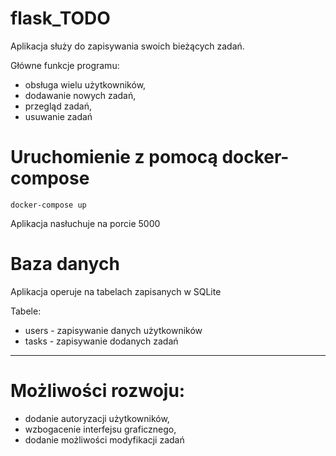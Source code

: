 # flask_TODO

Aplikacja służy do zapisywania swoich bieżących zadań.

Główne funkcje programu:
- obsługa wielu użytkowników,
- dodawanie nowych zadań,
- przegląd zadań,
- usuwanie zadań


# Uruchomienie z pomocą docker-compose
```
docker-compose up
```
Aplikacja nasłuchuje na porcie 5000

# Baza danych

Aplikacja operuje na tabelach zapisanych w SQLite

Tabele:
- users - zapisywanie danych użytkowników
- tasks - zapisywanie dodanych zadań

***
# Możliwości rozwoju:
- dodanie autoryzacji użytkowników,
- wzbogacenie interfejsu graficznego,
- dodanie możliwości modyfikacji zadań


